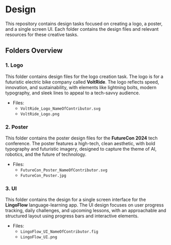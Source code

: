 # Design

This repository contains design tasks focused on creating a logo, a poster, and a single screen UI. Each folder contains the design files and relevant resources for these creative tasks.

## Folders Overview

### 1. **Logo**
This folder contains design files for the logo creation task. The logo is for a futuristic electric bike company called **VoltRide**. The logo reflects speed, innovation, and sustainability, with elements like lightning bolts, modern typography, and sleek lines to appeal to a tech-savvy audience.

- Files: 
  - `VoltRide_Logo_NameOfContributor.svg`
  - `VoltRide_Logo.png`

### 2. **Poster**
This folder contains the poster design files for the **FutureCon 2024** tech conference. The poster features a high-tech, clean aesthetic, with bold typography and futuristic imagery, designed to capture the theme of AI, robotics, and the future of technology.

- Files:
  - `FutureCon_Poster_NameOfContributor.svg`
  - `FutureCon_Poster.jpg`

### 3. **UI**
This folder contains the design for a single screen interface for the **LingoFlow** language-learning app. The UI design focuses on user progress tracking, daily challenges, and upcoming lessons, with an approachable and structured layout using progress bars and interactive elements.

- Files:
  - `LingoFlow_UI_NameOfContributor.fig`
  - `LingoFlow_UI.png`
